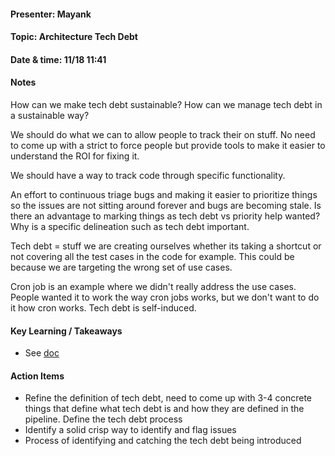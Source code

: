 #### Presenter: Mayank

#### Topic: Architecture Tech Debt


#### Date & time: 11/18 11:41

#### Notes

How can we make tech debt sustainable?
How can we manage tech debt in a sustainable way?

We should do what we can to allow people to track their on stuff.
No need to come up with a strict to force people but provide tools to make it easier to understand the ROI for fixing it.

We should have a way to track code through specific functionality.

An effort to continuous triage bugs and making it easier to prioritize things so the issues are not sitting around
forever and bugs are becoming stale. Is there an advantage to marking things as tech debt vs priority help wanted? Why 
is a specific delineation such as tech debt important.

Tech debt = stuff we are creating ourselves whether its taking a shortcut or not covering all the test cases in the code 
for example. This could be because we are targeting the wrong set of use cases.

Cron job is an example where we didn't really address the use cases. People wanted it to work the way cron jobs works, 
but we don't want to do it how cron works. Tech debt is self-induced.


#### Key Learning / Takeaways

- See [doc](https://docs.google.com/document/d/151EF619SoQMo0_LJsJjEThTxAC5CuXWXtgFpqNbvuDc/edit#heading=h.jvkwmmv9y2rh)

#### Action Items
- Refine the definition of tech debt, need to come up with 3-4 concrete things that define what tech debt is and how they 
are defined in the pipeline. Define the tech debt process
- Identify a solid crisp way to identify and flag issues
- Process of identifying and catching the tech debt being introduced

